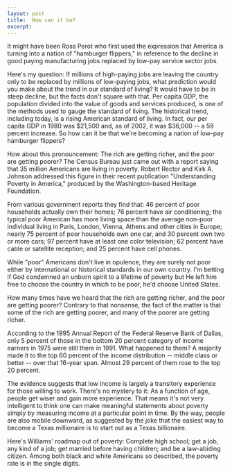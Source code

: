 ```yaml
---
layout: post
title:  How can it be?
excerpt:
---
```




            

    

            

It might have been Ross Perot who first used the expression that America is turning into a nation of "hamburger flippers," in reference to the decline in good paying manufacturing jobs replaced by low-pay service sector jobs. 



Here's my question: If millions of high-paying jobs are leaving the country only to be replaced by millions of low-paying jobs, what prediction would you make about the trend in our standard of living? It would have to be in steep decline, but the facts don't square with that. Per capita GDP, the population divided into the value of goods and services produced, is one of the methods used to gauge the standard of living. The historical trend, including today, is a rising American standard of living. In fact, our per capita GDP in 1980 was $21,500 and, as of 2002, it was $36,000 -- a 59 percent increase. So how can it be that we're becoming a nation of low-pay hamburger flippers? 

How about this pronouncement: The rich are getting richer, and the poor are getting poorer? The Census Bureau just came out with a report saying that 35 million Americans are living in poverty. Robert Rector and Kirk A. Johnson addressed this figure in their recent publication "Understanding Poverty in America," produced by the Washington-based Heritage Foundation. 

From various government reports they find that: 46 percent of poor households actually own their homes; 76 percent have air conditioning; the typical poor American has more living space than the average non-poor individual living in Paris, London, Vienna, Athens and other cities in Europe; nearly 75 percent of poor households own one car, and 30 percent own two or more cars; 97 percent have at least one color television; 62 percent have cable or satellite reception; and 25 percent have cell phones. 

While "poor" Americans don't live in opulence, they are surely not poor either by international or historical standards in our own country. I'm betting if God condemned an unborn spirit to a lifetime of poverty but He left him free to choose the country in which to be poor, he'd choose United States. 

How many times have we heard that the rich are getting richer, and the poor are getting poorer? Contrary to that nonsense, the fact of the matter is that some of the rich are getting poorer, and many of the poorer are getting richer. 

According to the 1995 Annual Report of the Federal Reserve Bank of Dallas, only 5 percent of those in the bottom 20 percent category of income earners in 1975 were still there in 1991. What happened to them? A majority made it to the top 60 percent of the income distribution -- middle class or better -- over that 16-year span. Almost 29 percent of them rose to the top 20 percent. 

The evidence suggests that low income is largely a transitory experience for those willing to work. There's no mystery to it: As a function of age, people get wiser and gain more experience. That means it's not very intelligent to think one can make meaningful statements about poverty simply by measuring income at a particular point in time. By the way, people are also mobile downward, as suggested by the joke that the easiest way to become a Texas millionaire is to start out as a Texas billionaire. 

Here's Williams' roadmap out of poverty: Complete high school; get a job, any kind of a job; get married before having children; and be a law-abiding citizen. Among both black and white Americans so described, the poverty rate is in the single digits. 

        

